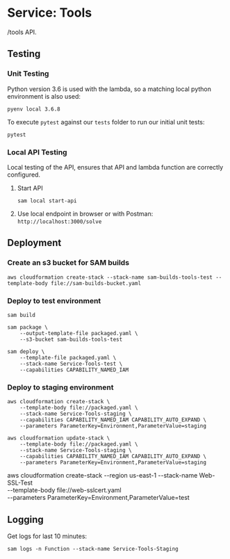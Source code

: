 # Service: Tools
/tools API.


## Testing
### Unit Testing
Python version 3.6 is used with the lambda, so a matching local python environment is also used:
```
pyenv local 3.6.8
```

To execute `pytest` against our `tests` folder to run our initial unit tests:
```
pytest
```

### Local API Testing
Local testing of the API, ensures that API and lambda function are correctly configured.
1. Start API
    ```
    sam local start-api
    ```
1. Use local endpoint in browser or with Postman: `http://localhost:3000/solve`

## Deployment
### Create an s3 bucket for SAM builds
```
aws cloudformation create-stack --stack-name sam-builds-tools-test --template-body file://sam-builds-bucket.yaml
```

### Deploy to test environment
```
sam build

sam package \
    --output-template-file packaged.yaml \
    --s3-bucket sam-builds-tools-test

sam deploy \
    --template-file packaged.yaml \
    --stack-name Service-Tools-test \
    --capabilities CAPABILITY_NAMED_IAM
```

### Deploy to staging environment
```
aws cloudformation create-stack \
    --template-body file://packaged.yaml \
    --stack-name Service-Tools-staging \
    --capabilities CAPABILITY_NAMED_IAM CAPABILITY_AUTO_EXPAND \
    --parameters ParameterKey=Environment,ParameterValue=staging
```

```
aws cloudformation update-stack \
    --template-body file://packaged.yaml \
    --stack-name Service-Tools-staging \
    --capabilities CAPABILITY_NAMED_IAM CAPABILITY_AUTO_EXPAND \
    --parameters ParameterKey=Environment,ParameterValue=staging
```

aws cloudformation create-stack --region us-east-1 --stack-name Web-SSL-Test \
--template-body file://web-sslcert.yaml \
--parameters ParameterKey=Environment,ParameterValue=test

## Logging
Get logs for last 10 minutes:
```
sam logs -n Function --stack-name Service-Tools-Staging
```
